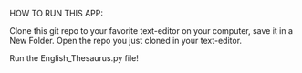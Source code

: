 HOW TO RUN THIS APP:

Clone this git repo to your favorite text-editor on your computer, save it in a New Folder. Open the repo you just cloned in your text-editor.

 Run the English_Thesaurus.py file!
